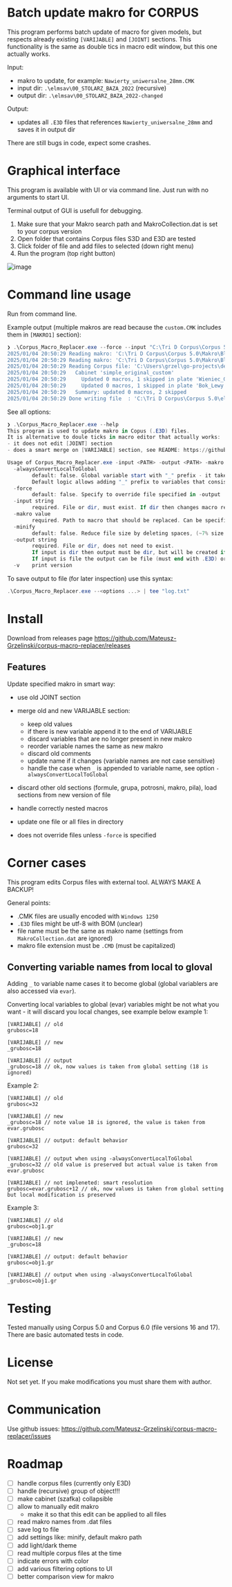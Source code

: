 # Batch update makro for CORPUS

This program performs batch update of macro for given models, but respects already existing `[VARIJABLE]` and `[JOINT]` sections. 
This functionality is the same as double tics in macro edit window, but this one actually works.

Input:
- makro to update, for example: `Nawierty_uniwersalne_28mm.CMK`
- input dir: `.\elmsav\00_STOLARZ_BAZA_2022` (recursive)
- output dir: `.\elmsav\00_STOLARZ_BAZA_2022-changed`

Output:
- updates all `.E3D` files that references `Nawierty_uniwersalne_28mm` and saves it in output dir

There are still bugs in code, expect some crashes.

# Graphical interface

This program is available with UI or via command line. Just run with no arguments to start UI.

Terminal output of GUI is usefull for debugging.

1. Make sure that your Makro search path and MakroCollection.dat is set to your corpus version
2. Open folder that contains Corpus files S3D and E3D are tested
3. Click folder of file and add files to selected (down right menu)
4. Run the program (top right button)

![image](https://github.com/user-attachments/assets/c6382ecf-fa37-4229-acdd-0c62d041304e)

# Command line usage

Run from command line.

Example output (multiple makros are read because the `custom.CMK` includes them in `[MAKRO1]` section):

```powershell
❯ .\Corpus_Macro_Replacer.exe --force --input "C:\Tri D Corpus\Corpus 5.0\elmsav\_modifications\simple_original_custom_with_submacro.E3D" --output "C:\Tri D 2025/01/04 20:50:29 Reading makro: 'C:\Tri D Corpus\Corpus 5.0\Makro\custom.CMK'
2025/01/04 20:50:29 Reading makro: 'C:\Tri D Corpus\Corpus 5.0\Makro\Blenda.CMK'
2025/01/04 20:50:29 Reading makro: 'C:\Tri D Corpus\Corpus 5.0\Makro\Blenda_dodatkowa.CMK'
2025/01/04 20:50:29 Reading Corpus file: 'C:\Users\grzel\go-projects\demo\playground\hello_xml\lewy_gorny.E3D.xml'
2025/01/04 20:50:29   Cabinet 'simple_original_custom'
2025/01/04 20:50:29     Updated 0 macros, 1 skipped in plate 'Wieniec_Gorny'
2025/01/04 20:50:29     Updated 0 macros, 1 skipped in plate 'Bok_Lewy'
2025/01/04 20:50:29   Summary: updated 0 macros, 2 skipped
2025/01/04 20:50:29 Done writing file  : 'C:\Tri D Corpus\Corpus 5.0\elmsav\_modifications\lewy_gorny.E3D.xml'
```

See all options:

```powershell
❯ .\Corpus_Macro_Replacer.exe --help
This program is used to update makro in Copus (.E3D) files. 
It is alternative to doule ticks in macro editor that actually works: 
- it does not edit [JOINT] section
- does a smart merge on [VARIJABLE] section, see README: https://github.com/Mateusz-Grzelinski/corpus-macro-replacer

Usage of Corpus_Macro_Replacer.exe -input <PATH> -output <PATH> -makro <PATH>:
  -alwaysConvertLocalToGlobal
    	default: false. Global variable start with "_" prefix - it takes value from "evar". 
    	Default logic allows adding "_" prefix to variables that consists only from integers (no if statements, no +-* operations). It prevents from erasing your custom logic.
  -force
    	default: false. Specify to override file specified in -output
  -input string
    	required. File or dir, must exist. If dir then changes macro recursively for all .E3D files.
  -makro value
    	required. Path to macro that should be replaced. Can be specified multiple times. Usually one of files in "C:\Tri D Corpus\Corpus 5.0\Makro"
  -minify
    	default: false. Reduce file size by deleting spaces, (~7% size reduction)
  -output string
    	required. File or dir, does not need to exist. 
    	If input is dir then output must be dir, but will be created if does not exist. Directory structure of input is mirrored.
    	If input is file the output can be file (must end with .E3D) or directory.
  -v	print version
```

To save output to file (for later inspection) use this syntax:

```powershell
.\Corpus_Macro_Replacer.exe --<options ...> | tee "log.txt"
```

# Install

Download from releases page https://github.com/Mateusz-Grzelinski/corpus-macro-replacer/releases

## Features

Update specified makro in smart way:

- use old JOINT section
- merge old and new VARIJABLE section:

	- keep old values
	- if there is new variable append it to the end of VARIJABLE
	- discard variables that are no longer present in new makro
	- reorder variable names the same as new makro
	- discard old comments
	- update name if it changes (variable names are not case sensitive)
	- handle the case when `_` is appended to variable name, see option `-alwaysConvertLocalToGlobal`

- discard other old sections (formule, grupa, potrosni, makro, pila), load sections from new version of file
- handle correctly nested macros
- update one file or all files in directory
- does not override files unless `-force` is specified

# Corner cases

This program edits Corpus files with external tool. ALWAYS MAKE A BACKUP!

General points:

- .CMK files are usually encoded with `Windows 1250` 
- `.E3D` files might be utf-8 with BOM (unclear)
- file name must be the same as makro name (settings from `MakroCollection.dat` are ignored)
- makro file extension must be `.CMD` (must be capitalized)

## Converting variable names from local to gloval

Adding `_` to variable name cases it to become global (global variablers are also accessed via `evar`).

Converting local variables to global (evar) variables might be not what you want - it will discard you local changes, see example below example 1:

```
[VARIJABLE] // old
grubosc=18

[VARIJABLE] // new
_grubosc=18

[VARIJABLE] // output
_grubosc=18 // ok, now values is taken from global setting (18 is ignored)
```

Example 2:

```
[VARIJABLE] // old
grubosc=32

[VARIJABLE] // new
_grubosc=18 // note value 18 is ignored, the value is taken from evar.grubosc

[VARIJABLE] // output: default behavior
grubosc=32

[VARIJABLE] // output when using -alwaysConvertLocalToGlobal
_grubosc=32 // old value is preserved but actual value is taken from evar.grubosc

[VARIJABLE] // not impleneted: smart resolution
grubosc=evar.grubosc+12 // ok, now values is taken from global setting but local modification is preserved
```

Example 3:

```
[VARIJABLE] // old
grubosc=obj1.gr

[VARIJABLE] // new
_grubosc=18

[VARIJABLE] // output: default behavior
grubosc=obj1.gr

[VARIJABLE] // output when using -alwaysConvertLocalToGlobal
_grubosc=obj1.gr
```

# Testing

Tested manually using Corpus 5.0 and Corpus 6.0 (file versions 16 and 17).
There are basic automated tests in code.

# License 

Not set yet. If you make modifications you must share them with author.

# Communication

Use github issues: https://github.com/Mateusz-Grzelinski/corpus-macro-replacer/issues

# Roadmap

- [ ] handle corpus files (currently only E3D)
- [ ] handle (recursive) group of object!!!
- [ ] make cabinet (szafka) collapsible
- [ ] allow to manually edit makro
	- make it so that this edit can be applied to all files
- [ ] read makro names from .dat files
- [ ] save log to file
- [ ] add settings like: minify, default makro path
- [ ] add light/dark theme
- [ ] read multiple corpus files at the time
- [ ] indicate errors with color
- [ ] add various filtering options to UI
- [ ] better comparison view for makro
